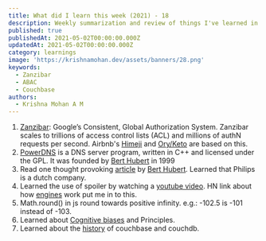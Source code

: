 ```yaml
---
title: What did I learn this week (2021) - 18
description: Weekly summarization and review of things I've learned in the first week of May 2021 
published: true
publishedAt: 2021-05-02T00:00:00.000Z
updatedAt: 2021-05-02T00:00:00.000Z
category: learnings
image: 'https://krishnamohan.dev/assets/banners/28.png'
keywords:   
  - Zanzibar
  - ABAC
  - Couchbase 
authors:
  - Krishna Mohan A M
---
```


1. [Zanzibar](https://research.google/pubs/pub48190/): Google’s Consistent, Global Authorization System. Zanzibar scales to trillions of access control lists (ACL) and millions of authN requests per second. Airbnb's [Himeji](https://medium.com/airbnb-engineering/himeji-a-scalable-centralized-system-for-authorization-at-airbnb-341664924574) and [Ory/Keto](https://github.com/ory/keto/) are based on this.
2. [PowerDNS](https://www.powerdns.com/) is a DNS server program, written in C++ and licensed under the GPL. It was founded by [Bert Hubert](https://berthub.eu/) in 1999
3. Read one thought provoking [article](https://berthub.eu/articles/posts/how-tech-loses-out/) by [Bert Hubert](https://berthub.eu/). Learned that Philips is a dutch company.
4. Learned the use of spoiler by watching a [youtube video](https://www.youtube.com/watch?v=AXjiThF1LXU). HN link about how [engines](https://ciechanow.ski/internal-combustion-engine/) work put me in to this.
5. Math.round() in js round towards positive infinity. e.g.: -102.5 is -101 instead of -103.
6. Learned about [Cognitive biases](https://growth.design/psychology/) and Principles.
7. Learned about the [history](https://stackoverflow.com/a/15184612/1520750) of couchbase and couchdb. 

